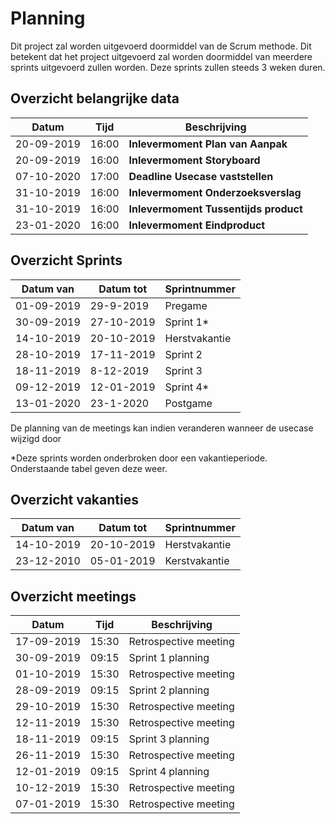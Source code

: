 # Planning

Dit project zal worden uitgevoerd doormiddel van de Scrum methode. Dit betekent dat het project uitgevoerd zal worden doormiddel van meerdere sprints uitgevoerd zullen worden. Deze sprints zullen steeds 3 weken duren.

## Overzicht belangrijke data

| Datum      | Tijd  | Beschrijving                                |
| ---------- | ----- | ------------------------------------------- | 
| 20-09-2019  | 16:00 | **Inlevermoment Plan van Aanpak**           |
| 20-09-2019  | 16:00 | **Inlevermoment Storyboard**                |
| 07-10-2020  | 17:00 | **Deadline Usecase vaststellen**            |  
| 31-10-2019 | 16:00 | **Inlevermoment Onderzoeksverslag**         |
| 31-10-2019 | 16:00 | **Inlevermoment Tussentijds product**       |
| 23-01-2020  | 16:00 | **Inlevermoment Eindproduct**               |


## Overzicht Sprints
| Datum van  | Datum tot  | Sprintnummer    |
| ---------- | ---------- | --------------- | 
| 01-09-2019   | 29-9-2019  | Pregame         | 
| 30-09-2019  | 27-10-2019 | Sprint 1*       |
| 14-10-2019 | 20-10-2019 | Herstvakantie |
| 28-10-2019 | 17-11-2019 | Sprint 2        |
| 18-11-2019 | 8-12-2019  | Sprint 3        |
| 09-12-2019  | 12-01-2019 | Sprint 4*        |
| 13-01-2020  | 23-1-2020  | Postgame        |

De planning van de meetings kan indien veranderen wanneer de usecase wijzigd door 

*Deze sprints worden onderbroken door een vakantieperiode. Onderstaande tabel geven deze weer.

## Overzicht vakanties
| Datum van  | Datum tot  | Sprintnummer    |
| ---------- | ---------- | --------------- | 
| 14-10-2019 | 20-10-2019 | Herstvakantie |
| 23-12-2010 | 05-01-2019 | Kerstvakantie |

## Overzicht meetings
| Datum       | Tijd  | Beschrijving          |
| ----------- | ----- | --------------------- | 
| 17-09-2019  | 15:30 | Retrospective meeting |
| 30-09-2019  | 09:15 | Sprint 1 planning     |
| 01-10-2019  | 15:30 | Retrospective meeting |
| 28-09-2019  | 09:15 | Sprint 2 planning     |
| 29-10-2019  | 15:30 | Retrospective meeting |
| 12-11-2019  | 15:30 | Retrospective meeting |
| 18-11-2019  | 09:15 | Sprint 3 planning     |
| 26-11-2019  | 15:30 | Retrospective meeting |
| 12-01-2019  | 09:15 | Sprint 4 planning     |
| 10-12-2019  | 15:30 | Retrospective meeting |
| 07-01-2019  | 15:30 | Retrospective meeting |
